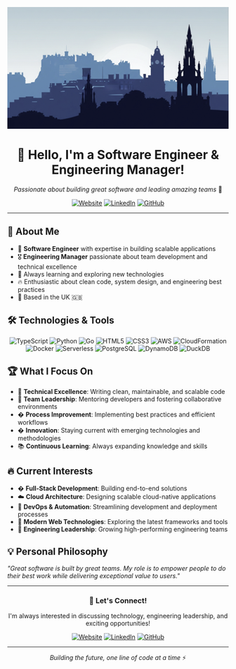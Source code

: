 <div align="center">

![Edinburgh Header](assets/edinburgh.png)

# 👋 Hello, I'm a Software Engineer & Engineering Manager!

*Passionate about building great software and leading amazing teams* 🚀

[![Website](https://img.shields.io/badge/🌐_Website-gdks.co.uk-blue?style=for-the-badge&logo=google-chrome)](https://www.gdks.co.uk/)
[![LinkedIn](https://img.shields.io/badge/💼_LinkedIn-Connect-blue?style=for-the-badge&logo=linkedin)](https://linkedin.com/in/gavinstewart)
[![GitHub](https://img.shields.io/badge/⚡_GitHub-Follow-black?style=for-the-badge&logo=github)](https://github.com/gdks)

</div>

---

## 🎯 About Me

- 💼 **Software Engineer** with expertise in building scalable applications
- 🎖️ **Engineering Manager** passionate about team development and technical excellence
- 🌱 Always learning and exploring new technologies
- 🔥 Enthusiastic about clean code, system design, and engineering best practices
- 📍 Based in the UK 🇬🇧

## 🛠️ Technologies & Tools

<div align="center">

![TypeScript](https://img.shields.io/badge/-TypeScript-3178C6?style=flat-square&logo=typescript&logoColor=white)
![Python](https://img.shields.io/badge/-Python-3776AB?style=flat-square&logo=python&logoColor=white)
![Go](https://img.shields.io/badge/-Go-00ADD8?style=flat-square&logo=go&logoColor=white)
![HTML5](https://img.shields.io/badge/-HTML5-E34F26?style=flat-square&logo=html5&logoColor=white)
![CSS3](https://img.shields.io/badge/-CSS3-1572B6?style=flat-square&logo=css3&logoColor=white)
![AWS](https://img.shields.io/badge/-AWS-232F3E?style=flat-square&logo=amazon-aws&logoColor=white)
![CloudFormation](https://img.shields.io/badge/-CloudFormation-FF9900?style=flat-square&logo=amazon-aws&logoColor=white)
![Docker](https://img.shields.io/badge/-Docker-2496ED?style=flat-square&logo=docker&logoColor=white)
![Serverless](https://img.shields.io/badge/-Serverless-FD5750?style=flat-square&logo=serverless&logoColor=white)
![PostgreSQL](https://img.shields.io/badge/-PostgreSQL-336791?style=flat-square&logo=postgresql&logoColor=white)
![DynamoDB](https://img.shields.io/badge/-DynamoDB-4053D6?style=flat-square&logo=amazon-dynamodb&logoColor=white)
![DuckDB](https://img.shields.io/badge/-DuckDB-FFF000?style=flat-square&logo=duckdb&logoColor=black)

</div>


## 🏆 What I Focus On

- 🔧 **Technical Excellence**: Writing clean, maintainable, and scalable code
- 👥 **Team Leadership**: Mentoring developers and fostering collaborative environments
- � **Process Improvement**: Implementing best practices and efficient workflows
- � **Innovation**: Staying current with emerging technologies and methodologies
- 📚 **Continuous Learning**: Always expanding knowledge and skills

## 🔥 Current Interests

- � **Full-Stack Development**: Building end-to-end solutions
- ☁️ **Cloud Architecture**: Designing scalable cloud-native applications
- 🤖 **DevOps & Automation**: Streamlining development and deployment processes
- 📱 **Modern Web Technologies**: Exploring the latest frameworks and tools
- 🧠 **Engineering Leadership**: Growing high-performing engineering teams

## 💡 Personal Philosophy

*"Great software is built by great teams. My role is to empower people to do their best work while delivering exceptional value to users."*

---

<div align="center">

### 🤝 Let's Connect!

I'm always interested in discussing technology, engineering leadership, and exciting opportunities!

[![Website](https://img.shields.io/badge/🌐_Visit_My_Website-gdks.co.uk-blue?style=for-the-badge)](https://www.gdks.co.uk/)
[![LinkedIn](https://img.shields.io/badge/💼_Connect_on_LinkedIn-blue?style=for-the-badge&logo=linkedin)](https://linkedin.com/in/gavinstewart)
[![GitHub](https://img.shields.io/badge/⚡_Follow_on_GitHub-black?style=for-the-badge&logo=github)](https://github.com/gdks)

---

*Building the future, one line of code at a time* ⚡

</div>
